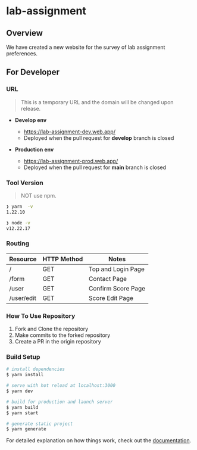 # lab-assignment

## Overview

We have created a new website for the survey of lab assignment preferences.

## For Developer

### URL

> This is a temporary URL and the domain will be changed upon release.

- **Develop env**
  - <https://lab-assignment-dev.web.app/>
  - Deployed when the pull request for **develop** branch is closed
  
- **Production env**
  - <https://lab-assignment-prod.web.app/>
  - Deployed when the pull request for **main** branch is closed

### Tool Version

> NOT use npm.

```zsh
❯ yarn  -v
1.22.10

❯ node -v
v12.22.17
```

### Routing

|  Resource  |  HTTP Method  |  Notes  |
| ---- | ---- | ---- |
|  /  |  GET  |  Top and Login Page  |
|  /form  |  GET  |  Contact Page  |
|  /user  |  GET  |  Confirm Score Page  |
|  /user/edit  |  GET  |  Score Edit Page  |

### How To Use Repository

1. Fork and Clone the repository
2. Make commits to the forked repository
3. Create a PR in the origin repository

### Build Setup

```bash
# install dependencies
$ yarn install

# serve with hot reload at localhost:3000
$ yarn dev

# build for production and launch server
$ yarn build
$ yarn start

# generate static project
$ yarn generate
```

For detailed explanation on how things work, check out the [documentation](https://nuxtjs.org).
